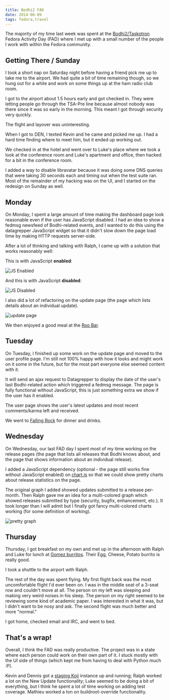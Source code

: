 ```yaml
---
title: Bodhi2 FAD
date: 2014-06-09
tags: fedora,travel
---
```


The majority of my time last week was spent at the
[Bodhi2/Taskotron](https://fedoraproject.org/wiki/FAD_Bodhi2_Taskotron_2014)
Fedora Activity Day (FAD) where I met up with a small number of the people I
work with within the Fedora community.

## Getting There / Sunday

I took a short nap on Saturday night before having a friend pick me up to take
me to the airport. We had quite a bit of time remaining though, so we hung out
for a while and work on some things up at the ham radio club room.

I got to the airport about 1.5 hours early and got checked in. They were letting
people go through the TSA-Pre line because almost nobody was there since it was
so early in the morning. This meant I got through security very quickly.

The flight and layover was uninteresting.

When I got to DEN, I texted Kevin and he came and picked me up. I had a hard
time finding where to meet him, but it ended up working out.

We checked in at the hotel and went over to Luke's place where we took a look at
the conference room and Luke's apartment and office, then hacked for a bit in
the conference room.

I added a way to disable libravatar because it was doing some DNS queries that
were taking 30 seconds each and timing out when the test suite ran. Most of the
remainder of my hacking was on the UI, and I started on the redesign on Sunday
as well.

## Monday

On Monday, I spent a large amount of time making the dashboard page look
reasonable even if the user has JavaScript disabled. I had an idea to show
a fedmsg newsfeed of Bodhi-related events, and I wanted to do this using the
datagrepper JavaScript widget so that it didn't slow down the page load time by
making HTTP requests server-side.

After a lot of thinking and talking with Ralph, I came up with a solution that
works reasonably well:

This is with JavaScript **enabled**:

<img src="http://i.imgur.com/GXZr9dK.png" alt="JS Enabled" />

And this is with JavaScript **disabled**:

<img src="http://i.imgur.com/fWp17qT.png" alt="JS Disabled" />

I also did a lot of refactoring on the update page (the page which lists details
about an individual update).

<img src="http://i.imgur.com/Dte3z1A.png" alt="update page" />

We then enjoyed a good meal at the [Roo Bar](http://roobardenver.com/).

## Tuesday

On Tuesday, I finished up some work on the update page and moved to the user
profile page. I'm still not 100% happy with how it looks and might work on it
some in the future, but for the most part everyone else seemed content with it.

It will send an ajax request to Datagrepper to display the date of the user's
last Bodhi-related action which triggered a fedmsg message. The page is fully
functional without JavaScript, this is just something extra we show if the user
has it enabled.

The user page shows the user's latest updates and most recent comments/karma
left and received.

We went to [Falling Rock](http://fallingrocktaphouse.com/) for dinner and
drinks.

## Wednesday

On Wednesday, our last FAD day I spent most of my time working on the release
pages (the page that lists all releases that Bodhi knows about, and the page
that shows information about an individual release).

I added a JavaScript dependency (optional - the page still works fine without
JavaScript enabled) on [chart.js](http://chartjs.org/) so that we could show
pretty charts about release statistics on the page.

The original graph I added showed updates submitted to a release per-month. Then
Ralph gave me an idea for a multi-colored graph which showed releases submitted
by type (security, bugfix, enhancement, etc.). It took longer than I will admit
but I finally got fancy multi-colored charts working (for some definition of
working).

<img src="http://i.imgur.com/sXwNfrg.png" alt="pretty graph" />

## Thursday

Thursday, I got breakfast on my own and met up in the afternoon with Ralph and
Luke for lunch at [Gomez burritos](http://www.gomezburritosdenver.com/). Their
Egg, Cheese, Potato burrito is really good.

I took a shuttle to the airport with Ralph.

The rest of the day was spent flying. My first flight back was the most
uncomfortable flight I'd ever been on. I was in the middle seat of a 3-seat row
and couldn't move at all. The person on my left was sleeping and making very
weird noises in his sleep. The person on my right seemed to be reviewing some
kind of academic paper. I was interested in what it was, but I didn't want to
be nosy and ask. The second flight was much better and more "normal."

I got home, checked email and IRC, and went to bed.

## That's a wrap!

Overall, I think the FAD was really productive. The project was in a state where
each person could work on their own part of it. I stuck mostly with the UI side
of things (which kept me from having to deal with Python much :P).

Kevin and Dennis got a [staging Koji](http://koji.stg.fedoraproject.org/)
instance up and running; Ralph worked a lot on the New Update functionality;
Luke seemed to be doing a bit of everything, but I think he spent a lot of time
working on adding test coverage. Mathieu worked a ton on buildroot-override
functionality.
